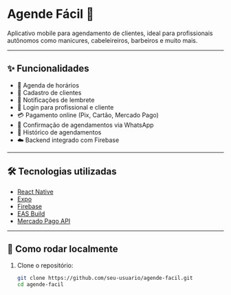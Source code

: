 # Agende Fácil 📅

Aplicativo mobile para agendamento de clientes, ideal para profissionais autônomos como manicures, cabeleireiros, barbeiros e muito mais.

---

## ✨ Funcionalidades

- 📆 Agenda de horários
- 👤 Cadastro de clientes
- 🔔 Notificações de lembrete
- 🔐 Login para profissional e cliente
- 💳 Pagamento online (Pix, Cartão, Mercado Pago)
- 📲 Confirmação de agendamentos via WhatsApp
- 🧾 Histórico de agendamentos
- ☁️ Backend integrado com Firebase

---

## 🛠️ Tecnologias utilizadas

- [React Native](https://reactnative.dev/)
- [Expo](https://expo.dev/)
- [Firebase](https://firebase.google.com/)
- [EAS Build](https://docs.expo.dev/eas/)
- [Mercado Pago API](https://www.mercadopago.com.br/developers/pt/guides)

---

## 🚀 Como rodar localmente

1. Clone o repositório:
   ```bash
   git clone https://github.com/seu-usuario/agende-facil.git
   cd agende-facil
